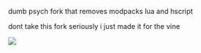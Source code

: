dumb psych fork that removes modpacks lua and hscript

dont take this fork seriously i just made it for the vine

![](https://tenor.com/view/ohio-gif-1193713324191725330)